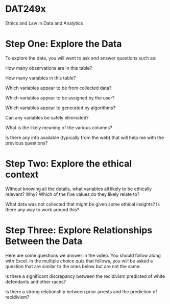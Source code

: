 # DAT249x
Ethics and Law in Data and Analytics


# Step One: Explore the Data

To explore the data, you will want to ask and answer questions such as:

How many observations are in this table?

How many variables in this table?

Which variables appear to be from collected data?

Which variables appear to be assigned by the user?

Which variables appear to generated by algorithms?

Can any variables be safely eliminated?

What is the likely meaning of the various columns?

Is there any info available (typically from the web) that will help me with the previous questions?

# Step Two: Explore the ethical context

Without knowing all the details, what variables all likely to be ethically relevant? Why? Which of the five values do they likely relate to?

What data was not collected that might be given some ethical insights? Is there any way to work around this?

# Step Three: Explore Relationships Between the Data

Here are some questions we answer in the video. You should follow along with Excel. In the multiple choice quiz that follows, you will be asked a question that are similar to the ones below but are not the same:


Is there a significant discrepancy between the recidivism predicted of white defendants and other races?

Is there a strong relationship between prior arrests and the prediction of recidivism?


